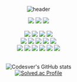 <div align="center">
  
  ![header](https://capsule-render.vercel.app/api?type=venom&text=JaeWon%20Choi&fontColor=352f36&stroke=e5e5e5&animation=fadeIn&color=timeGradient&height=200)

  <div class="profile" align="center">
    <a href="mailto:codesver@gmail.com"><img src="https://img.shields.io/badge/Gmail-EA4335?&logo=gmail&logoColor=EA4335&color=352f36"/><a/>
    <a href="https://codesver.notion.site"><img src="https://img.shields.io/badge/Notion-FFFFFF?&logo=notion&logoColor=FFFFFF&color=352f36"/><a/>
    <a href="https://velog.io/@codesver"><img src="https://img.shields.io/badge/Velog-20C997?&logo=velog&logoColor=20C997&color=352f36"/><a/>
  </div>

  <br/>
  
  <div class="stack" align="center">
    <img src="https://img.shields.io/badge/JavaScript-F7DF1E?&logo=javascript&logoColor=F7DF1E&color=352f36"/>
    <img src="https://img.shields.io/badge/TypeScript-3178C6?&logo=typescript&logoColor=3178C6&color=352f36"/>
    <img src="https://img.shields.io/badge/React-61DAFB?&logo=react&logoColor=61DAFB&color=352f36"/>
    <img src="https://img.shields.io/badge/NextJS-FFFFFF?&logo=next.js&logoColor=FFFFFF&color=352f36"/>
    <br/>
    <img src="https://img.shields.io/badge/Java-F80000?&logo=openjdk&logoColor=F80000&color=352f36"/>
    <img src="https://img.shields.io/badge/Kotlin-7F52FF?&logo=kotlin&logoColor=7F52FF&color=352f36"/>
    <img src="https://img.shields.io/badge/Spring_Boot-6DB33F?&logo=springboot&logoColor=6DB33F&color=352f36"/>
    <img src="https://img.shields.io/badge/Hibernate_JPA-59666C?&logo=hibernate&logoColor=59666C&color=352f36"/>
    <img src="https://img.shields.io/badge/MySQL-4479A1?&logo=mysql&logoColor=4479A1&color=352f36"/>
    <br/>
    <img src="https://img.shields.io/badge/Git-F05032?&logo=git&logoColor=F05032&color=352f36"/>
    <img src="https://img.shields.io/badge/GitHub-181717?&logo=github&logoColor=181717&color=352f36"/>
    <img src="https://img.shields.io/badge/GitLab-FC6D26?&logo=gitlab&logoColor=FC6D26&color=352f36"/>
    <img src="https://img.shields.io/badge/VSCode-007ACC?&logo=visualstudiocode&logoColor=007ACC&color=352f36"/>
    <img src="https://img.shields.io/badge/IntelliJ-cacaca?&logo=intellijidea&logoColor=cacaca&color=352f36"/>
    <img src="https://img.shields.io/badge/Postman-FF6C37?&logo=postman&logoColor=FF6C37&color=352f36"/>
  </div>

  <br/>

  ![Codesver's GitHub stats](https://github-readme-stats.vercel.app/api?username=codesver)
  <br/>
  [![Solved.ac Profile](http://mazassumnida.wtf/api/v2/generate_badge?boj=codesver)](https://solved.ac/codesver/)

</div>
